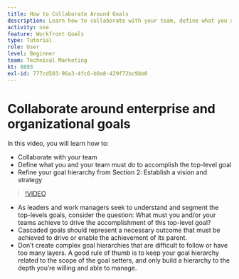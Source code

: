 ```yaml
---
title: How to Collaborate Around Goals
description: Learn how to collaborate with your team, define what you and your team must do to accomplish the top-level goal, and refine your goal hierarchy.
activity: use
feature: Workfront Goals
type: Tutorial
role: User
level: Beginner
team: Technical Marketing
kt: 8893
exl-id: 777cd503-96a3-4fc6-b0a8-429f72bc9bb0
---
```

# Collaborate around enterprise and organizational goals

In this video, you will learn how to:

* Collaborate with your team
* Define what you and your team must do to accomplish the top-level goal
* Refine your goal hierarchy from Section 2: Establish a vision and strategy

>[!VIDEO](https://video.tv.adobe.com/v/335187/?quality=12)

<!--
Pro-tips graphic
-->

* As leaders and work managers seek to understand and segment the top-levels goals, consider the question: What must you and/or your teams achieve to drive the accomplishment of this top-level goal?
* Cascaded goals should represent a necessary outcome that must be achieved to drive or enable the achievement of its parent.
* Don’t create complex goal hierarchies that are difficult to follow or have too many layers. A good rule of thumb is to keep your goal hierarchy related to the scope of the goal setters, and only build a hierarchy to the depth you’re willing and able to manage.

